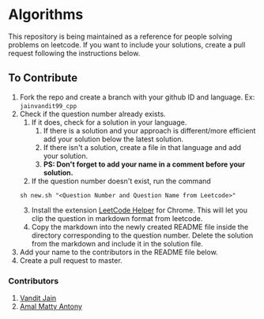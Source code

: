# Algorithms
This repository is being maintained as a reference for people solving problems on leetcode. If you want to include your solutions, create a pull request following the instructions below.

## To Contribute
1. Fork the repo and create a branch with your github ID and language. Ex: ```jainvandit99_cpp```
2. Check if the question number already exists. 
   1. If it does, check for a solution in your language. 
      1. If there is a solution and your approach is different/more efficient add your solution below the latest solution. 
      2. If there isn't a solution, create a file in that language and add your solution.
      3. **PS: Don't forget to add your name in a comment before your solution.**
   2. If the question number doesn't exist, run the command
    ```shell
   sh new.sh "<Question Number and Question Name from Leetcode>" 
   ```
   3. Install the extension [LeetCode Helper](https://chrome.google.com/webstore/detail/leetcode-helper/gleoepapfjkpcijfmchfabbnldejdnoj) for Chrome. This will let you clip the question in markdown format from leetcode. 
   4. Copy the markdown into the newly created README file inside the directory corresponding to the question number. Delete the solution from the markdown and include it in the solution file. 
3. Add your name to the contributors in the README file below. 
4. Create a pull request to master. 

### Contributors

1. [Vandit Jain](github.com/jainvandit99)
2. [Amal Matty Antony](github.com/amalmattyantony)
